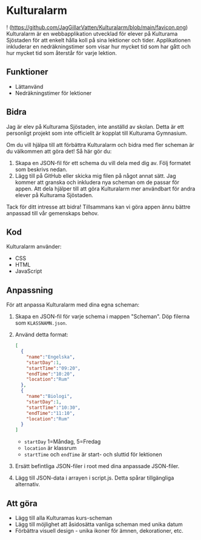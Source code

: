 # Kulturalarm
! (https://github.com/JagGillarVatten/Kulturalarm/blob/main/favicon.png)
Kulturalarm är en webbapplikation utvecklad för elever på Kulturama Sjöstaden för att enkelt hålla koll på sina lektioner och tider. Applikationen inkluderar en nedräkningstimer som visar hur mycket tid som har gått och hur mycket tid som återstår för varje lektion.

## Funktioner

- Lättanvänd
- Nedräkningstimer för lektioner 

## Bidra 

Jag är elev på Kulturama Sjöstaden, inte anställd av skolan. Detta är ett personligt projekt som inte officiellt är kopplat till Kulturama Gymnasium.

Om du vill hjälpa till att förbättra Kulturalarm och bidra med fler scheman är du välkommen att göra det! Så här gör du:

1. Skapa en JSON-fil för ett schema du vill dela med dig av. Följ formatet som beskrivs nedan.
2. Lägg till på GitHub eller skicka mig filen på något annat sätt.
   Jag kommer att granska och inkludera nya scheman om de passar för appen.
   Att dela hjälper till att göra Kulturalarm mer användbart för andra elever på Kulturama Sjöstaden.
   
Tack för ditt intresse att bidra! Tillsammans kan vi göra appen ännu bättre anpassad till vår gemenskaps behov.

## Kod

Kulturalarm använder:

- CSS
- HTML
- JavaScript

## Anpassning

För att anpassa Kulturalarm med dina egna scheman:

1. Skapa en JSON-fil för varje schema i mappen "Scheman". Döp filerna som `KLASSNAMN.json`.
2. Använd detta format:

     ```json
     [
       {  
         "name":"Engelska",
         "startDay":1, 
         "startTime":"09:20",
         "endTime":"10:20",
         "location":"Rum"
       },
       {
         "name":"Biologi",  
         "startDay":1,
         "startTime":"10:30",
         "endTime":"11:10",
         "location":"Rum"
       }
     ]
     ```
     
     - `startDay` 1=Måndag, 5=Fredag
     - `location` är klassrum
     - `startTime` och `endTime` är start- och sluttid för lektionen
     
3. Ersätt befintliga JSON-filer i root med dina anpassade JSON-filer.
4. Lägg till JSON-data i arrayen i script.js. Detta spårar tillgängliga alternativ.

## Att göra

- Lägg till alla Kulturamas kurs-scheman
- Lägg till möjlighet att åsidosätta vanliga scheman med unika datum
- Förbättra visuell design - unika ikoner för ämnen, dekorationer, etc.

